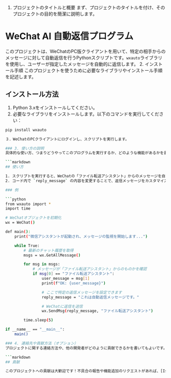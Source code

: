 1. プロジェクトのタイトルと概要
まず、プロジェクトのタイトルを付け、そのプロジェクトの目的を簡潔に説明します。
# WeChat AI 自動返信プログラム

このプロジェクトは、WeChatのPC版クライアントを用いて、特定の相手からのメッセージに対して自動返信を行うPythonスクリプトです。`wxauto`ライブラリを使用し、ユーザーが指定したメッセージを自動的に返信します。
2. インストール手順
このプロジェクトを使うために必要なライブラリやインストール手順を記述します。
## インストール方法

1. Python 3.xをインストールしてください。
2. 必要なライブラリをインストールします。以下のコマンドを実行してください：

```bash
pip install wxauto

３．WeChatのPCクライアントにログインし、スクリプトを実行します。

### 3. 使い方の説明
具体的な使い方、つまりどうやってこのプログラムを実行するか、どのような機能があるかを書きます。

```markdown
## 使い方

1. スクリプトを実行すると、WeChatの「ファイル転送アシスタント」からのメッセージを自動的に検知し、設定したメッセージで返信します。
2. コード内で `reply_message` の内容を変更することで、返信メッセージをカスタマイズできます。

### 例

```python
from wxauto import *
import time

# WeChatオブジェクトを初期化
wx = WeChat()

def main():
    print("微信アシスタントが起動され、メッセージの監視を開始します...")

    while True:
        # 最新のチャット履歴を取得
        msgs = wx.GetAllMessage()

        for msg in msgs:
            # メッセージが「ファイル転送アシスタント」からのものかを確認
            if msg[0] == "ファイル転送アシスタント":
                user_message = msg[1]
                print(f"OK: {user_message}")

                # ここで特定の返信メッセージを設定できます
                reply_message = "これは自動返信メッセージです。"

                # WeChatに返信を送信
                wx.SendMsg(reply_message, "ファイル転送アシスタント")

        time.sleep(5)

if __name__ == "__main__":
    main()

### 4. 連絡先や貢献方法（オプション）
プロジェクトに関する連絡方法や、他の開発者がどのように貢献できるかを書いてもよいです。

```markdown
## 貢献

このプロジェクトへの貢献は大歓迎です！不具合の報告や機能追加のリクエストがあれば、[Issues](https://github.com/あなたのプロジェクト/issues)に投稿してください。
